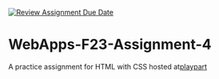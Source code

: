 [![Review Assignment Due Date](https://classroom.github.com/assets/deadline-readme-button-24ddc0f5d75046c5622901739e7c5dd533143b0c8e959d652212380cedb1ea36.svg)](https://classroom.github.com/a/4tKarLeg)
# WebApps-F23-Assignment-4
A practice assignment for HTML with CSS
hosted at[playpart](https://44-563-webapps-f23.github.io/44563-webapps-f23-assignment4-UdayaSri61001/playpart.html)
